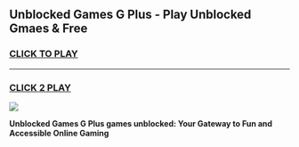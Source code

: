
## Unblocked Games G Plus - Play Unblocked Gmaes & Free
<h3>
<a href="https://premium.freeplayer.one?title=Unblocked_Games_G_Plus&ref=20F">CLICK TO PLAY</a></h3>
<hr>

<h3>
<a href="https://premium.freeplayer.one?title=Unblocked_Games_G_Plus&ref=20F">CLICK 2 PLAY</a>
  
</h3>

<a href="https://premium.freeplayer.one?title=Unblocked_Games_G_Plus&ref=20F/"><img src="https://clearcache.store/games.png"></a>


**Unblocked Games G Plus games unblocked: Your Gateway to Fun and Accessible Online Gaming**

